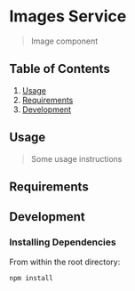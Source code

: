 # Images Service

> Image component

## Table of Contents

1. [Usage](#Usage)
1. [Requirements](#requirements)
1. [Development](#development)

## Usage

> Some usage instructions

## Requirements

## Development

### Installing Dependencies

From within the root directory:

```sh
npm install
```
